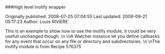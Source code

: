 ###High level inotify wrapper

Originally published: 2008-07-25 07:04:55
Last updated: 2008-09-21 05:17:23
Author: Louis RIVIERE

This is an exemple to show how to use the inotify module, it could be very usefull unchanged though.\n\nA Watcher instance let you define callbacks for any event that occur on any file or directory and subdirectories.\n\nThe inotify module is from Recipe 576375